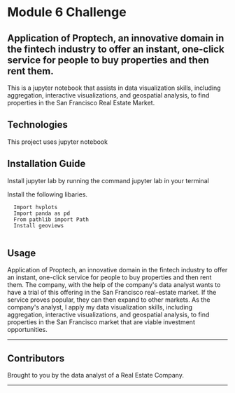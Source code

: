 # Module 6 Challenge
## Application of Proptech, an innovative domain in the fintech industry to offer an instant, one-click service for people to buy properties and then rent them.
This is a jupyter notebook that assists in data visualization skills, including aggregation, interactive visualizations, and geospatial analysis, to find properties in the San Francisco Real Estate Market.



## Technologies

This project uses jupyter notebook 



## Installation Guide

Install jupyter lab by running the command jupyter lab in your terminal

Install the following libaries.

```
  Import hvplots
  Import panda as pd
  From pathlib import Path
  Install geoviews
  
```


## Usage

Application of  Proptech, an innovative domain in the fintech industry to offer an instant, one-click service for people to buy properties and then rent them. The company, with the help of the company's data analyst wants to have a trial of this offering in the San Francisco real-estate market. If the service proves popular, they can then expand to other markets. As the company's analyst, I apply my data visualization skills, including aggregation, interactive visualizations, and geospatial analysis, to find properties in the San Francisco market that are viable investment opportunities.




---

## Contributors

Brought to you by the data analyst of a Real Estate Company.

---


